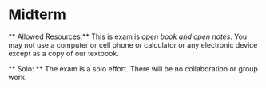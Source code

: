 # Midterm

** Allowed Resources:** This is exam is *open book and open notes*.  You
  may not use a computer or cell phone or calculator or any electronic
  device except as a copy of our textbook.

** Solo: ** The exam is a solo effort. There will be no collaboration or
   group work.
   
